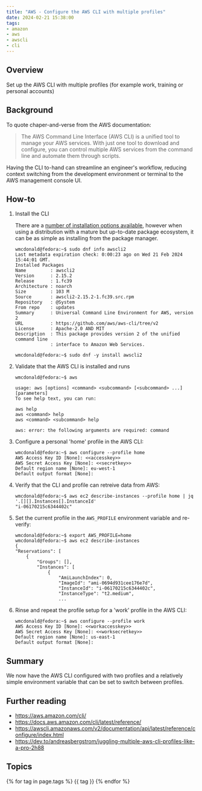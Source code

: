 ```yaml
---
title: "AWS - Configure the AWS CLI with multiple profiles"
date: 2024-02-21 15:38:00
tags:
- amazon
- aws
- awscli
- cli
---
```


## Overview
Set up the AWS CLI with multiple profiles (for example work, training or personal accounts)

## Background
To quote chaper-and-verse from the AWS documentation:

> The AWS Command Line Interface (AWS CLI) is a unified tool to manage your AWS services. With just one tool to download and configure, you can control multiple AWS services from the command line and automate them through scripts.

Having the CLI to-hand can streamline an engineer's workflow, reducing context switching from the development environment or terminal to the AWS management console UI.

## How-to
1. Install the CLI

    There are a [number of installation options available](https://docs.aws.amazon.com/cli/latest/userguide/getting-started-install.html), however when using a distribution with a mature but up-to-date package ecosystem, it can be as simple as installing from the package manager.

    ```
    wmcdonald@fedora:~$ sudo dnf info awscli2
    Last metadata expiration check: 0:00:23 ago on Wed 21 Feb 2024 15:44:01 GMT.
    Installed Packages
    Name         : awscli2
    Version      : 2.15.2
    Release      : 1.fc39
    Architecture : noarch
    Size         : 103 M
    Source       : awscli2-2.15.2-1.fc39.src.rpm
    Repository   : @System
    From repo    : updates
    Summary      : Universal Command Line Environment for AWS, version 2
    URL          : https://github.com/aws/aws-cli/tree/v2
    License      : Apache-2.0 AND MIT
    Description  : This package provides version 2 of the unified command line
                 : interface to Amazon Web Services.

    wmcdonald@fedora:~$ sudo dnf -y install awscli2
    ```

2. Validate that the AWS CLI is installed and runs

    ```
    wmcdonald@fedora:~$ aws
    
    usage: aws [options] <command> <subcommand> [<subcommand> ...] [parameters]
    To see help text, you can run:

    aws help
    aws <command> help
    aws <command> <subcommand> help

    aws: error: the following arguments are required: command
    ```

3. Configure a personal 'home' profile in the AWS CLI:

    ```
    wmcdonald@fedora:~$ aws configure --profile home
    AWS Access Key ID [None]: <<accesskey>>
    AWS Secret Access Key [None]: <<secretkey>>
    Default region name [None]: eu-west-1
    Default output format [None]: 
    ```

4. Verify that the CLI and profile can retreive data from AWS:

    ```
    wmcdonald@fedora:~$ aws ec2 describe-instances --profile home | jq '.[][].Instances[].InstanceId'
    "i-06170215c6344402c"
    ```

5. Set the current profile in the `AWS_PROFILE` environment variable and re-verify:

    ```
    wmcdonald@fedora:~$ export AWS_PROFILE=home
    wmcdonald@fedora:~$ aws ec2 describe-instances
    {
    "Reservations": [
        {
            "Groups": [],
            "Instances": [
                {
                    "AmiLaunchIndex": 0,
                    "ImageId": "ami-0694d931cee176e7d",
                    "InstanceId": "i-06170215c6344402c",
                    "InstanceType": "t2.medium",
                    ...
    ```

6. Rinse and repeat the profile setup for a 'work' profile in the AWS CLI:

    ```
    wmcdonald@fedora:~$ aws configure --profile work
    AWS Access Key ID [None]: <<workaccesskey>>
    AWS Secret Access Key [None]: <<worksecretkey>>
    Default region name [None]: us-east-1
    Default output format [None]: 
    ```

## Summary
We now have the AWS CLI configured with two profiles and a relatively simple environment variable that can be set to switch between profiles.

## Further reading
- https://aws.amazon.com/cli/
- https://docs.aws.amazon.com/cli/latest/reference/
- https://awscli.amazonaws.com/v2/documentation/api/latest/reference/configure/index.html
- https://dev.to/andreasbergstrom/juggling-multiple-aws-cli-profiles-like-a-pro-2h88


## Topics
{% for tag in page.tags %}
    {{ tag }}
{% endfor %}